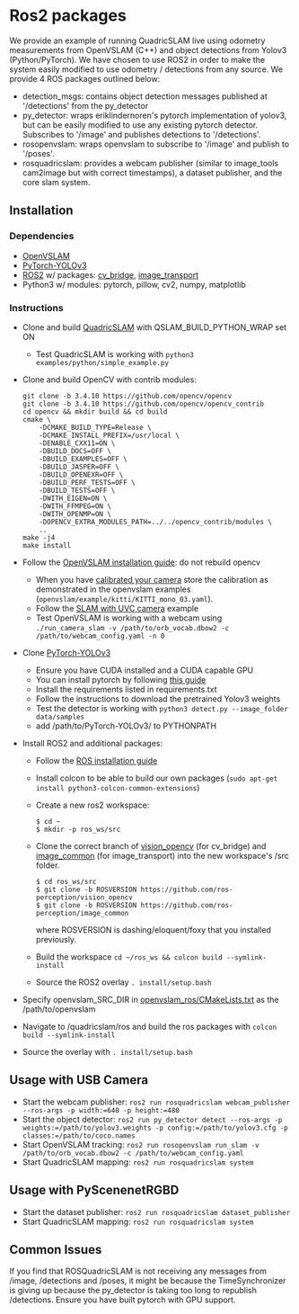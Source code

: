 # Ros2 packages
We provide an example of running QuadricSLAM live using odometry measurements from OpenVSLAM (C++) and object detections from Yolov3 (Python/PyTorch). We have chosen to use ROS2 in order to make the system easily modified to use odometry / detections from any source. We provide 4 ROS packages outlined below:

* detection_msgs: contains object detection messages published at '/detections' from the py_detector 
* py_detector: wraps eriklindernoren's pytorch implementation of yolov3, but can be easily modified to use any existing pytorch detector. Subscribes to '/image' and publishes detections to '/detections'. 
* rosopenvslam: wraps openvslam to subscribe to '/image' and publish to '/poses'. 
* rosquadricslam: provides a webcam publisher (similar to image_tools cam2image but with correct timestamps), a dataset publisher, and the core slam system. 

## Installation 
### Dependencies

* [OpenVSLAM](https://github.com/xdspacelab/openvslam)
* [PyTorch-YOLOv3](https://github.com/eriklindernoren/PyTorch-YOLOv3) 
* [ROS2](https://index.ros.org/doc/ros2/Installation/) w/ packages: [cv_bridge](https://github.com/ros-perception/vision_opencv), [image_transport](https://github.com/ros-perception/image_common)
* Python3 w/ modules: pytorch, pillow, cv2, numpy, matplotlib

### Instructions

* Clone and build [QuadricSLAM](/README.md) with QSLAM_BUILD_PYTHON_WRAP set ON
    * Test QuadricSLAM is working with `python3 examples/python/simple_example.py`
* Clone and build OpenCV with contrib modules:

    ```
    git clone -b 3.4.10 https://github.com/opencv/opencv
    git clone -b 3.4.10 https://github.com/opencv/opencv_contrib
    cd opencv && mkdir build && cd build
    cmake \
        -DCMAKE_BUILD_TYPE=Release \
        -DCMAKE_INSTALL_PREFIX=/usr/local \
        -DENABLE_CXX11=ON \
        -DBUILD_DOCS=OFF \
        -DBUILD_EXAMPLES=OFF \
        -DBUILD_JASPER=OFF \
        -DBUILD_OPENEXR=OFF \
        -DBUILD_PERF_TESTS=OFF \
        -DBUILD_TESTS=OFF \
        -DWITH_EIGEN=ON \
        -DWITH_FFMPEG=ON \
        -DWITH_OPENMP=ON \
        -DOPENCV_EXTRA_MODULES_PATH=../../opencv_contrib/modules \
        ..
    make -j4
    make install
    ```

* Follow the [OpenVSLAM installation guide](https://openvslam.readthedocs.io/en/master/installation.html): do not rebuild opencv 
    * When you have [calibrated your camera](https://github.com/ros-perception/image_pipeline) store the calibration as demonstrated in the openvslam examples (`openvslam/example/kitti/KITTI_mono_03.yaml`). 
    * Follow the [SLAM with UVC camera](https://openvslam.readthedocs.io/en/master/example.html) example
    * Test OpenVSLAM is working with a webcam using `./run_camera_slam -v /path/to/orb_vocab.dbow2 -c /path/to/webcam_config.yaml -n 0`
* Clone [PyTorch-YOLOv3](https://github.com/eriklindernoren/PyTorch-YOLOv3)
    * Ensure you have CUDA installed and a CUDA capable GPU
    * You can install pytorch by following [this guide](https://pytorch.org/get-started/locally/)
    * Install the requirements listed in requirements.txt
    * Follow the instructions to download the pretrained Yolov3 weights
    * Test the detector is working with `python3 detect.py --image_folder data/samples`
    * add /path/to/PyTorch-YOLOv3/ to PYTHONPATH
* Install ROS2 and additional packages:
    * Follow the [ROS installation guide](https://index.ros.org/doc/ros2/Installation/)
    * Install colcon to be able to build our own packages (`sudo apt-get install python3-colcon-common-extensions`)
    * Create a new ros2 workspace:
    
        ```
        $ cd ~
        $ mkdir -p ros_ws/src 
        ```

    * Clone the correct branch of [vision_opencv](https://github.com/ros-perception/vision_opencv) (for cv_bridge) and [image_common](https://github.com/ros-perception/image_common) (for image_transport) into the new workspace's /src folder. 

        ```
        $ cd ros_ws/src
        $ git clone -b ROSVERSION https://github.com/ros-perception/vision_opencv
        $ git clone -b ROSVERSION https://github.com/ros-perception/image_common
        ```

        where ROSVERSION is dashing/eloquent/foxy that you installed previously. 

    * Build the workspace `cd ~/ros_ws && colcon build --symlink-install`
    * Source the ROS2 overlay `. install/setup.bash` 
* Specify openvslam_SRC_DIR in [openvslam_ros/CMakeLists.txt](/ros/src/openvslam_ros/CMakeLists.txt) as the /path/to/openvslam 
* Navigate to /quadricslam/ros and build the ros packages with `colcon build --symlink-install`
* Source the overlay with `. install/setup.bash`

## Usage with USB Camera

* Start the webcam publisher: `ros2 run rosquadricslam webcam_publisher --ros-args -p width:=640 -p height:=480`
* Start the object detector:  `ros2 run py_detector detect --ros-args -p weights:=/path/to/yolov3.weights -p config:=/path/to/yolov3.cfg -p classes:=/path/to/coco.names`
* Start OpenVSLAM tracking: `ros2 run rosopenvslam run_slam -v /path/to/orb_vocab.dbow2 -c /path/to/webcam_config.yaml`
* Start QuadricSLAM mapping: `ros2 run rosquadricslam system` 

## Usage with PyScenenetRGBD

* Start the dataset publisher: `ros2 run rosquadricslam dataset_publisher`
* Start QuadricSLAM mapping: `ros2 run rosquadricslam system` 

## Common Issues

If you find that ROSQuadricSLAM is not receiving any messages from /image, /detections and /poses, it might be because the TimeSynchronizer is giving up because the py_detector is taking too long to republish /detections. Ensure you have built pytorch with GPU support. 
